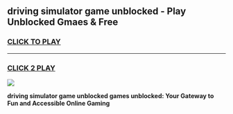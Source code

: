 
## driving simulator game unblocked - Play Unblocked Gmaes & Free
<h3>
<a href="https://premium.freeplayer.one?title=driving_simulator_game_unblocked&ref=19F">CLICK TO PLAY</a></h3>
<hr>

<h3>
<a href="https://premium.freeplayer.one?title=driving_simulator_game_unblocked&ref=19F">CLICK 2 PLAY</a>
  
</h3>

<a href="https://premium.freeplayer.one?title=driving_simulator_game_unblocked&ref=19F/"><img src="https://clearcache.store/games.png"></a>


**driving simulator game unblocked games unblocked: Your Gateway to Fun and Accessible Online Gaming**
